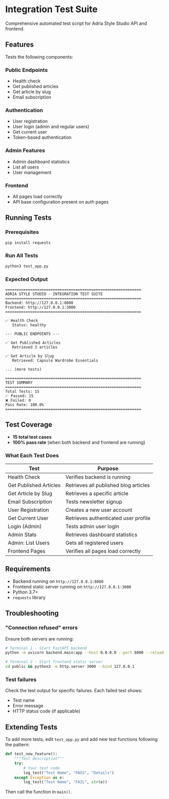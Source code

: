 # Integration Test Suite

Comprehensive automated test script for Adria Style Studio API and frontend.

## Features

Tests the following components:

### Public Endpoints
- Health check
- Get published articles
- Get article by slug
- Email subscription

### Authentication
- User registration
- User login (admin and regular users)
- Get current user
- Token-based authentication

### Admin Features
- Admin dashboard statistics
- List all users
- User management

### Frontend
- All pages load correctly
- API base configuration present on auth pages

## Running Tests

### Prerequisites

```bash
pip install requests
```

### Run All Tests

```bash
python3 test_app.py
```

### Expected Output

```
============================================================
ADRIA STYLE STUDIO - INTEGRATION TEST SUITE
============================================================
Backend: http://127.0.0.1:8000
Frontend: http://127.0.0.1:3000
============================================================

✅ Health Check
   Status: healthy

--- PUBLIC ENDPOINTS ---

✅ Get Published Articles
   Retrieved 3 articles

✅ Get Article by Slug
   Retrieved: Capsule Wardrobe Essentials

... (more tests)

============================================================
TEST SUMMARY
============================================================
Total Tests: 15
✅ Passed: 15
❌ Failed: 0
Pass Rate: 100.0%
============================================================
```

## Test Coverage

- **15 total test cases**
- **100% pass rate** (when both backend and frontend are running)

### What Each Test Does

| Test | Purpose |
|------|---------|
| Health Check | Verifies backend is running |
| Get Published Articles | Retrieves all published blog articles |
| Get Article by Slug | Retrieves a specific article |
| Email Subscription | Tests newsletter signup |
| User Registration | Creates a new user account |
| Get Current User | Retrieves authenticated user profile |
| Login (Admin) | Tests admin user login |
| Admin Stats | Retrieves dashboard statistics |
| Admin: List Users | Gets all registered users |
| Frontend Pages | Verifies all pages load correctly |

## Requirements

- Backend running on `http://127.0.0.1:8000`
- Frontend static server running on `http://127.0.0.1:3000`
- Python 3.7+
- `requests` library

## Troubleshooting

### "Connection refused" errors

Ensure both servers are running:

```bash
# Terminal 1 - Start FastAPI backend
python -m uvicorn backend.main:app --host 0.0.0.0 --port 8000 --reload

# Terminal 2 - Start frontend static server
cd public && python3 -m http.server 3000 --bind 127.0.0.1
```

### Test failures

Check the test output for specific failures. Each failed test shows:
- Test name
- Error message
- HTTP status code (if applicable)

## Extending Tests

To add more tests, edit `test_app.py` and add new test functions following the pattern:

```python
def test_new_feature():
    """Test description"""
    try:
        # Your test code
        log_test("Test Name", "PASS", "Details")
    except Exception as e:
        log_test("Test Name", "FAIL", str(e))
```

Then call the function in `main()`.
